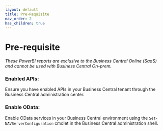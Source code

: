 ```yaml
---
layout: default
title: Pre-Requisite
nav_order: 2
has_children: true
---
```

# Pre-requisite
*These PowerBI reports are exclusive to the Business Central Online (SaaS) and cannot be used with Business Central On-prem.*

### Enabled APIs: 
Ensure you have enabled APIs in your Business Central tenant through the Business Central administration center.

### Enable OData:
Enable OData services in your Business Central environment using the `Set-NAVServerConfiguration` cmdlet in the Business Central administration shell.
